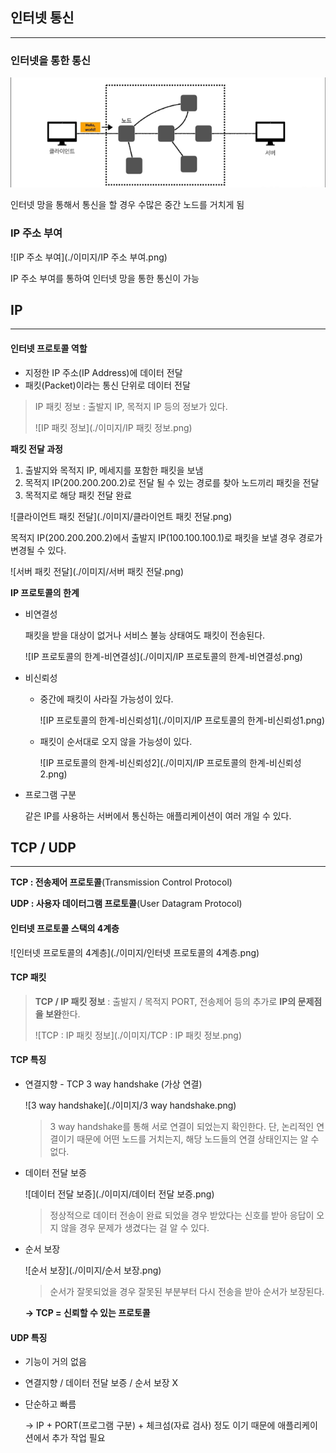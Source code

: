 

## 인터넷 통신

------

### 인터넷을 통한 통신

![인터넷](./이미지/인터넷.png)

인터넷 망을 통해서 통신을 할 경우 수많은 중간 노드를 거치게 됨

### IP 주소 부여

![IP 주소 부여](./이미지/IP 주소 부여.png)

IP 주소 부여를 통하여 인터넷 망을 통한 통신이 가능



## IP

------

#### 인터넷 프로토콜 역할

- 지정한 IP 주소(IP Address)에 데이터 전달
- 패킷(Packet)이라는 통신 단위로 데이터 전달

> IP 패킷 정보 : 출발지 IP, 목적지 IP 등의 정보가 있다.
>
> ![IP 패킷 정보](./이미지/IP 패킷 정보.png)

**패킷 전달 과정**

1. 출발지와 목적지 IP, 메세지를 포함한 패킷을 보냄
2. 목적지 IP(200.200.200.2)로 전달 될 수 있는 경로를 찾아 노드끼리 패킷을 전달
3. 목적지로 해당 패킷 전달 완료 

![클라이언트 패킷 전달](./이미지/클라이언트 패킷 전달.png)

목적지 IP(200.200.200.2)에서 출발지 IP(100.100.100.1)로 패킷을 보낼 경우 경로가 변경될 수 있다.

![서버 패킷 전달](./이미지/서버 패킷 전달.png)

**IP 프로토콜의 한계**

- 비연결성

  패킷을 받을 대상이 없거나 서비스 불능 상태여도 패킷이 전송된다.

  ![IP 프로토콜의 한계-비연결성](./이미지/IP 프로토콜의 한계-비연결성.png)

- 비신뢰성

  - 중간에 패킷이 사라질 가능성이 있다.

    ![IP 프로토콜의 한계-비신뢰성1](./이미지/IP 프로토콜의 한계-비신뢰성1.png)

  - 패킷이 순서대로 오지 않을 가능성이 있다.

    ![IP 프로토콜의 한계-비신뢰성2](./이미지/IP 프로토콜의 한계-비신뢰성2.png)

- 프로그램 구분

  같은 IP를 사용하는 서버에서 통신하는 애플리케이션이 여러 개일 수 있다.

## TCP / UDP

------

**TCP : 전송제어 프로토콜**(Transmission Control Protocol)

**UDP : 사용자 데이터그램 프로토콜**(User Datagram Protocol)

#### 인터넷 프로토콜 스택의 4계층

![인터넷 프로토콜의 4계층](./이미지/인터넷 프로토콜의 4계층.png)

#### TCP 패킷

> **TCP / IP 패킷 정보** : 출발지 / 목적지 PORT, 전송제어 등의 추가로 **IP의 문제점을 보완**한다.
>
> ![TCP : IP 패킷 정보](./이미지/TCP : IP 패킷 정보.png)

#### TCP 특징 

- 연결지향 - TCP 3 way handshake (가상 연결)

  ![3 way handshake](./이미지/3 way handshake.png)

  > 3 way handshake를 통해 서로 연결이 되었는지 확인한다. 단, 논리적인 연결이기 때문에 어떤 노드를 거치는지, 해당 노드들의 연결 상태인지는 알 수 없다.

- 데이터 전달 보증

  ![데이터 전달 보증](./이미지/데이터 전달 보증.png)

  > 정상적으로 데이터 전송이 완료 되었을 경우 받았다는 신호를 받아 응답이 오지 않을 경우 문제가 생겼다는 걸 알 수 있다.

- 순서 보장

  ![순서 보장](./이미지/순서 보장.png)

  > 순서가 잘못되었을 경우 잘못된 부분부터 다시 전송을 받아 순서가 보장된다.

  **-> TCP = 신뢰할 수 있는 프로토콜**

#### UDP 특징

- 기능이 거의 없음

- 연결지향  / 데이터 전달 보증 / 순서 보장 X

- 단순하고 빠름

  -> IP + PORT(프로그램 구분) + 체크섬(자료 검사) 정도 이기 때문에 애플리케이션에서 추가 작업 필요
